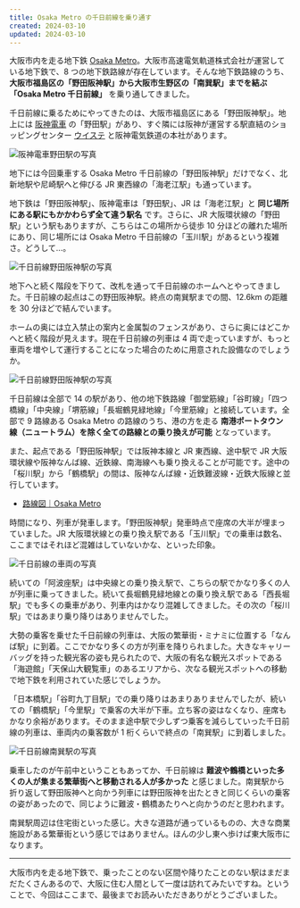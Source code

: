 ```yaml
---
title: Osaka Metro の千日前線を乗り通す
created: 2024-03-10
updated: 2024-03-10
---
```


大阪市内を走る地下鉄 [Osaka Metro](https://www.osakametro.co.jp/)。大阪市高速電気軌道株式会社が運営している地下鉄で、8 つの地下鉄路線が存在しています。そんな地下鉄路線のうち、 **大阪市福島区の「野田阪神駅」から大阪市生野区の「南巽駅」までを結ぶ「Osaka Metro 千日前線」** を乗り通してきました。

千日前線に乗るためにやってきたのは、大阪市福島区にある「野田阪神駅」。地上には [阪神電車](https://rail.hanshin.co.jp/) の「野田駅」があり、すぐ隣には阪神が運営する駅直結のショッピングセンター [ウイステ](https://www.wiste.jp/) と阪神電気鉄道の本社があります。

![阪神電車野田駅の写真](88d21788-9f20-474d-f32b-739739c35600)

地下には今回乗車する Osaka Metro 千日前線の「野田阪神駅」だけでなく、北新地駅や尼崎駅へと伸びる JR 東西線の「海老江駅」も通っています。

地下鉄は「野田阪神駅」、阪神電車は「野田駅」、JR は「海老江駅」と **同じ場所にある駅にもかかわらず全て違う駅名** です。さらに、JR 大阪環状線の「野田駅」という駅もありますが、こちらはこの場所から徒歩 10 分ほどの離れた場所にあり、同じ場所には Osaka Metro 千日前線の「玉川駅」があるという複雑さ。どうして…。

![千日前線野田阪神駅の写真](5f80e0b0-3fbf-4b76-f527-0b7da91b7900)

地下へと続く階段を下りて、改札を通って千日前線のホームへとやってきました。千日前線の起点はこの野田阪神駅。終点の南巽駅までの間、12.6km の距離を 30 分ほどで結んでいます。

ホームの奥には立入禁止の案内と金属製のフェンスがあり、さらに奥にはどこかへと続く階段が見えます。現在千日前線の列車は 4 両で走っていますが、もっと車両を増やして運行することになった場合のために用意された設備なのでしょうか。

![千日前線野田阪神駅の写真](7fa216b5-c60a-4748-eb14-2590bd109900)

千日前線は全部で 14 の駅があり、他の地下鉄路線「御堂筋線」「谷町線」「四つ橋線」「中央線」「堺筋線」「長堀鶴見緑地線」「今里筋線」と接続しています。全部で 9 路線ある Osaka Metro の路線のうち、港の方を走る **南港ポートタウン線（ニュートラム）を除く全ての路線との乗り換えが可能** となっています。

また、起点である「野田阪神駅」では阪神本線と JR 東西線、途中駅で JR 大阪環状線や阪神なんば線、近鉄線、南海線へも乗り換えることが可能です。途中の「桜川駅」から「鶴橋駅」の間は、阪神なんば線・近鉄難波線・近鉄大阪線と並行しています。

- [路線図｜Osaka Metro](https://subway.osakametro.co.jp/guide/routemap.php)

時間になり、列車が発車します。「野田阪神駅」発車時点で座席の大半が埋まっていました。JR 大阪環状線との乗り換え駅である「玉川駅」での乗車は数名、ここまではそれほど混雑はしていないかな、といった印象。

![千日前線の車両の写真](9eca8ec2-1a96-44f1-a0d1-b9f0b8237000)

続いての「阿波座駅」は中央線との乗り換え駅で、こちらの駅でかなり多くの人が列車に乗ってきました。続いて長堀鶴見緑地線との乗り換え駅である「西長堀駅」でも多くの乗車があり、列車内はかなり混雑してきました。その次の「桜川駅」ではあまり乗り降りはありませんでした。

大勢の乗客を乗せた千日前線の列車は、大阪の繁華街・ミナミに位置する「なんば駅」に到着。ここでかなり多くの方が列車を降りられました。大きなキャリーバッグを持った観光客の姿も見られたので、大阪の有名な観光スポットである「海遊館」「天保山大観覧車」のあるエリアから、次なる観光スポットへの移動で地下鉄を利用されていた感じでしょうか。

「日本橋駅」「谷町九丁目駅」での乗り降りはあまりありませんでしたが、続いての「鶴橋駅」「今里駅」で乗客の大半が下車。立ち客の姿はなくなり、座席もかなり余裕があります。そのまま途中駅で少しずつ乗客を減らしていった千日前線の列車は、車両内の乗客数が 1 桁くらいで終点の「南巽駅」に到着しました。

![千日前線南巽駅の写真](b145553c-c23e-429b-6d9d-d774a3bc1800)

乗車したのが午前中ということもあってか、千日前線は **難波や鶴橋といった多くの人が集まる繁華街へと移動される人が多かった** と感じました。南巽駅から折り返して野田阪神へと向かう列車には野田阪神を出たときと同じくらいの乗客の姿があったので、同じように難波・鶴橋あたりへと向かうのだと思われます。

南巽駅周辺は住宅街といった感じ。大きな道路が通っているものの、大きな商業施設がある繁華街という感じではありません。ほんの少し東へ歩けば東大阪市になります。

---

大阪市内を走る地下鉄で、乗ったことのない区間や降りたことのない駅はまだまだたくさんあるので、大阪に住む人間として一度は訪れてみたいですね。ということで、今回はここまで、最後までお読みいただきありがとうございました。

